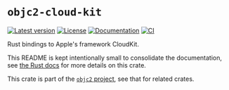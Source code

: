 # `objc2-cloud-kit`

[![Latest version](https://badgen.net/crates/v/objc2-cloud-kit)](https://crates.io/crates/objc2-cloud-kit)
[![License](https://badgen.net/badge/license/MIT/blue)](../LICENSE.txt)
[![Documentation](https://docs.rs/objc2-cloud-kit/badge.svg)](https://docs.rs/objc2-cloud-kit/)
[![CI](https://github.com/madsmtm/objc2/actions/workflows/ci.yml/badge.svg)](https://github.com/madsmtm/objc2/actions/workflows/ci.yml)

Rust bindings to Apple's framework CloudKit.

This README is kept intentionally small to consolidate the documentation, see
[the Rust docs](https://docs.rs/objc2-cloud-kit/) for more details on this crate.

This crate is part of the [`objc2` project](https://github.com/madsmtm/objc2),
see that for related crates.
